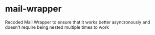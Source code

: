 # mail-wrapper

Recoded Mail Wrapper to ensure that it works better asyncronously and doesn't require being nested multiple times to work
